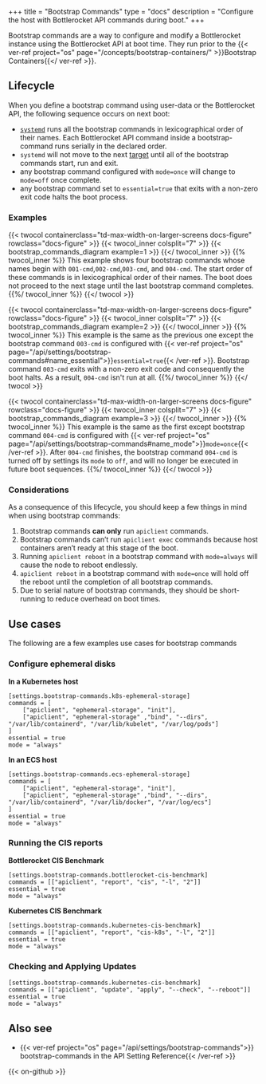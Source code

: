 +++
title = "Bootstrap Commands"
type = "docs"
description = "Configure the host with Bottlerocket API commands during boot."
+++

Bootstrap commands are a way to configure and modify a Bottlerocket instance using the Bottlerocket API at boot time. They run prior to the {{< ver-ref project="os" page="/concepts/bootstrap-containers/" >}}Bootstrap Containers{{</ ver-ref >}}.

## Lifecycle

When you define a bootstrap command using user-data or the Bottlerocket API, the following sequence occurs on next boot:

- [`systemd`](https://systemd.io/) runs all the bootstrap commands in lexicographical order of their names. Each Bottlerocket API command inside a bootstrap-command runs serially in the declared order.
- `systemd` will not move to the next [target](https://www.freedesktop.org/software/systemd/man/systemd.target.html) until all of the bootstrap commands start, run and exit.
- any bootstrap command configured with `mode=once` will change to `mode=off` once complete.
- any bootstrap command set to `essential=true` that exits with a non-zero exit code halts the boot process.

### Examples

{{< twocol
    containerclass="td-max-width-on-larger-screens docs-figure"
    rowclass="docs-figure" >}}
    {{< twocol_inner colsplit="7" >}}
        {{< bootstrap_commands_diagram example=1 >}}
    {{</ twocol_inner >}}
    {{% twocol_inner %}}
This example shows four bootstrap commands whose names begin with `001-cmd`,`002-cmd`,`003-cmd`, and `004-cmd`.
The start order of these commands is in lexicographical order of their names.
The boot does not proceed to the next stage until the last bootstrap command completes.
    {{%/ twocol_inner %}}
{{</ twocol >}}

{{< twocol
    containerclass="td-max-width-on-larger-screens docs-figure"
    rowclass="docs-figure" >}}
    {{< twocol_inner  colsplit="7" >}}
        {{< bootstrap_commands_diagram example=2 >}}
    {{</ twocol_inner >}}
    {{% twocol_inner %}}
This example is the same as the previous one except the bootstrap command `003-cmd` is configured with {{< ver-ref project="os" page="/api/settings/bootstrap-commands#name_essential">}}`essential=true`{{< /ver-ref >}}.
Bootstrap command `003-cmd` exits with a non-zero exit code and consequently the boot halts. As a result, `004-cmd` isn't run at all.
    {{%/ twocol_inner %}}
{{</ twocol >}}

{{< twocol
    containerclass="td-max-width-on-larger-screens docs-figure"
    rowclass="docs-figure" >}}
    {{< twocol_inner  colsplit="7" >}}
        {{< bootstrap_commands_diagram example=3 >}}
    {{</ twocol_inner >}}
    {{% twocol_inner %}}
This example is the same as the first except bootstrap command `004-cmd` is configured with {{< ver-ref project="os" page="/api/settings/bootstrap-commands#name_mode">}}`mode=once`{{< /ver-ref >}}.
After `004-cmd` finishes, the bootstrap command `004-cmd` is turned off by settings its `mode` to `off`, and will no longer be executed in future boot sequences.
    {{%/ twocol_inner %}}
{{</ twocol >}}

### Considerations

As a consequence of this lifecycle, you should keep a few things in mind when using bootstrap commands:

1. Bootstrap commands **can only** run `apiclient` commands.
2. Bootstrap commands can’t run `apiclient exec` commands because host containers aren’t ready at this stage of the boot.
3. Running `apiclient reboot` in a bootstrap command with `mode=always` will cause the node to reboot endlessly.
4. `apiclient reboot` in a bootstrap command with `mode=once` will hold off the reboot until the completion of all bootstrap commands.
5. Due to serial nature of bootstrap commands, they should be short-running to reduce overhead on boot times.

## Use cases

The following are a few examples use cases for bootstrap commands

### Configure ephemeral disks

**In a Kubernetes host**

```
[settings.bootstrap-commands.k8s-ephemeral-storage]
commands = [
    ["apiclient", "ephemeral-storage", "init"],
    ["apiclient", "ephemeral-storage" ,"bind", "--dirs", "/var/lib/containerd", "/var/lib/kubelet", "/var/log/pods"]
]
essential = true
mode = "always"
```

**In an ECS host**

```
[settings.bootstrap-commands.ecs-ephemeral-storage]
commands = [
    ["apiclient", "ephemeral-storage", "init"],
    ["apiclient", "ephemeral-storage" ,"bind", "--dirs", "/var/lib/containerd", "/var/lib/docker", "/var/log/ecs"]
]
essential = true
mode = "always"
```

### Running the CIS reports

**Bottlerocket CIS Benchmark**

```
[settings.bootstrap-commands.bottlerocket-cis-benchmark]
commands = [["apiclient", "report", "cis", "-l", "2"]]
essential = true
mode = "always"
```

**Kubernetes CIS Benchmark**

```
[settings.bootstrap-commands.kubernetes-cis-benchmark]
commands = [["apiclient", "report", "cis-k8s", "-l", "2"]]
essential = true
mode = "always"
```

### Checking and Applying Updates

```
[settings.bootstrap-commands.kubernetes-cis-benchmark]
commands = [["apiclient", "update", "apply", "--check", "--reboot"]]
essential = true
mode = "always"
```

## Also see
- {{< ver-ref project="os" page="/api/settings/bootstrap-commands">}} bootstrap-commands in the API Setting Reference{{< /ver-ref >}}

{{< on-github >}}
